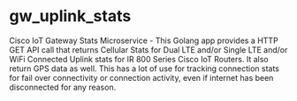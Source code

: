 # gw_uplink_stats
Cisco IoT Gateway Stats Microservice - This Golang app provides a HTTP GET API call that returns Cellular Stats for Dual LTE and/or Single LTE and/or WiFi Connected Uplink stats for IR 800 Series Cisco IoT Routers.  It also return GPS data as well. This has a lot of use for tracking connection stats for fail over connectivity or connection activity, even if internet has been disconnected for any reason.
